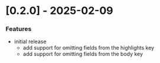 # [0.2.0] - 2025-02-09

### Features

* initial release
    * add support for omitting fields from the highlights key
    * add support for omitting fields from the body key
